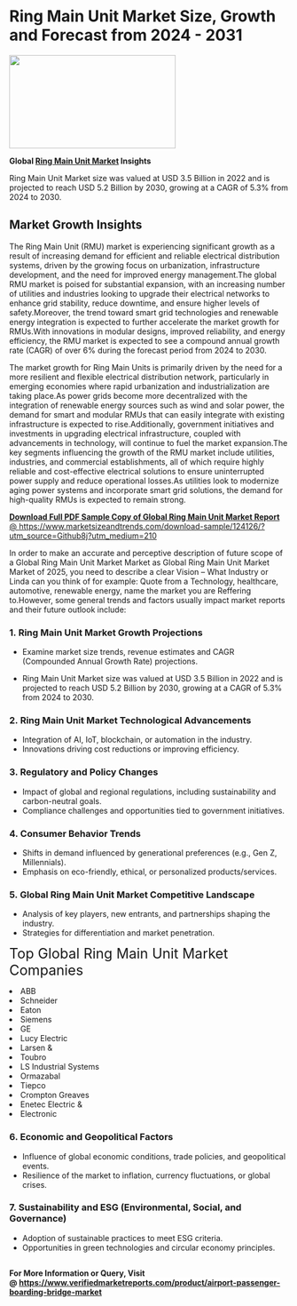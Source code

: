 <H1>Ring Main Unit Market Size, Growth and Forecast from 2024 - 2031</H1><img class="aligncenter size-medium wp-image-584254" src="https://thirdeyenews.in/wp-content/uploads/2024/09/Global-Market-Research-300x168.jpeg" alt="" width="300" height="168" /><p><strong>Global&nbsp;<a href="https://www.marketsizeandtrends.com/download-sample/124126/?utm_source=Github8j?utm_medium=210">Ring Main Unit Market</a> Insights</strong></p><p>Ring Main Unit Market size was valued at USD 3.5 Billion in 2022 and is projected to reach USD 5.2 Billion by 2030, growing at a CAGR of 5.3% from 2024 to 2030.</p><p><h2>Market Growth Insights</h2> <p>The Ring Main Unit (RMU) market is experiencing significant growth as a result of increasing demand for efficient and reliable electrical distribution systems, driven by the growing focus on urbanization, infrastructure development, and the need for improved energy management.The global RMU market is poised for substantial expansion, with an increasing number of utilities and industries looking to upgrade their electrical networks to enhance grid stability, reduce downtime, and ensure higher levels of safety.Moreover, the trend toward smart grid technologies and renewable energy integration is expected to further accelerate the market growth for RMUs.With innovations in modular designs, improved reliability, and energy efficiency, the RMU market is expected to see a compound annual growth rate (CAGR) of over 6% during the forecast period from 2024 to 2030.</p> <p><a href="#"></a></p> <p>The market growth for Ring Main Units is primarily driven by the need for a more resilient and flexible electrical distribution network, particularly in emerging economies where rapid urbanization and industrialization are taking place.As power grids become more decentralized with the integration of renewable energy sources such as wind and solar power, the demand for smart and modular RMUs that can easily integrate with existing infrastructure is expected to rise.Additionally, government initiatives and investments in upgrading electrical infrastructure, coupled with advancements in technology, will continue to fuel the market expansion.The key segments influencing the growth of the RMU market include utilities, industries, and commercial establishments, all of which require highly reliable and cost-effective electrical solutions to ensure uninterrupted power supply and reduce operational losses.As utilities look to modernize aging power systems and incorporate smart grid solutions, the demand for high-quality RMUs is expected to remain strong.</p> <p><a href="#"></p><p><span class=""><strong>Download Full PDF Sample Copy of Global Ring Main Unit Market Report</strong> @ <a href="https://www.marketsizeandtrends.com/download-sample/124126/?utm_source=Github8j?utm_medium=210" target="_blank">https://www.marketsizeandtrends.com/download-sample/124126/?utm_source=Github8j?utm_medium=210</a></span></p><p>In order to make an accurate and perceptive description of future scope of a Global&nbsp;Ring Main Unit Market Market as Global&nbsp;Ring Main Unit Market Market of 2025, you need to describe a clear Vision &ndash; What Industry or Linda can you think of for example: Quote from a Technology, healthcare, automotive, renewable energy, name the market you are Reffering to.However, some general trends and factors usually impact market reports and their future outlook include:</p><h3>1.&nbsp;<strong>Ring Main Unit Market Growth Projections</strong></h3><ul><li>Examine market size trends, revenue estimates and CAGR (Compounded Annual Growth Rate) projections.</li><li><p>Ring Main Unit Market size was valued at USD 3.5 Billion in 2022 and is projected to reach USD 5.2 Billion by 2030, growing at a CAGR of 5.3% from 2024 to 2030.</p></li></ul><h3>2.&nbsp;<strong>Ring Main Unit Market Technological Advancements</strong></h3><ul><li>Integration of AI, IoT, blockchain, or automation in the industry.</li><li>Innovations driving cost reductions or improving efficiency.</li></ul><h3>3.&nbsp;<strong>Regulatory and Policy Changes</strong></h3><ul><li>Impact of global and regional regulations, including sustainability and carbon-neutral goals.</li><li>Compliance challenges and opportunities tied to government initiatives.</li></ul><h3>4.&nbsp;<strong>Consumer Behavior Trends</strong></h3><ul><li>Shifts in demand influenced by generational preferences (e.g., Gen Z, Millennials).</li><li>Emphasis on eco-friendly, ethical, or personalized products/services.</li></ul><h3>5.&nbsp;<strong>Global Ring Main Unit Market Competitive Landscape</strong></h3><ul><li>Analysis of key players, new entrants, and partnerships shaping the industry.</li><li>Strategies for differentiation and market penetration.</li></ul><p data-pm-slice="1 1 []"><span style="color: inherit; font-family: inherit; font-size: 25px;">Top Global Ring Main Unit Market Companies</span></p><div class="" data-test-id=""><p><li>ABB</li><li> Schneider</li><li> Eaton</li><li> Siemens</li><li> GE</li><li> Lucy Electric</li><li> Larsen &</li><li> Toubro</li><li> LS Industrial Systems</li><li> Ormazabal</li><li> Tiepco</li><li> Crompton Greaves</li><li> Enetec Electric &</li><li> Electronic</li></p></div><h3>6.&nbsp;<strong>Economic and Geopolitical Factors</strong></h3><ul><li>Influence of global economic conditions, trade policies, and geopolitical events.</li><li>Resilience of the market to inflation, currency fluctuations, or global crises.</li></ul><h3>7.&nbsp;<strong>Sustainability and ESG (Environmental, Social, and Governance)</strong></h3><ul><li>Adoption of sustainable practices to meet ESG criteria.</li><li>Opportunities in green technologies and circular economy principles.</li></ul><h2><strong style="font-size: 14px;">For More Information or Query, Visit @&nbsp;</strong><a style="background-color: #ffffff; font-size: 14px;" href="https://www.marketsizeandtrends.com/report/ring-main-unit-market/" target="_blank">https://www.verifiedmarketreports.com/product/airport-passenger-boarding-bridge-market</a></h2>